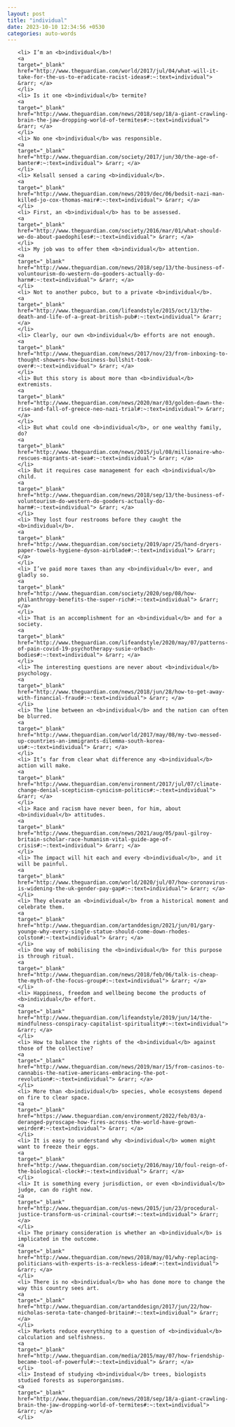 ```yaml
---
layout: post
title: "individual"
date: 2023-10-10 12:34:56 +0530
categories: auto-words
---
```

<ol>

    <li> I’m an <b>individual</b>!
    <a 
    target="_blank" 
    href="http://www.theguardian.com/world/2017/jul/04/what-will-it-take-for-the-us-to-eradicate-racist-ideas#:~:text=individual"> &rarr; </a>
    </li>
    <li> Is it one <b>individual</b> termite?
    <a 
    target="_blank" 
    href="http://www.theguardian.com/news/2018/sep/18/a-giant-crawling-brain-the-jaw-dropping-world-of-termites#:~:text=individual"> &rarr; </a>
    </li>
    <li> No one <b>individual</b> was responsible.
    <a 
    target="_blank" 
    href="http://www.theguardian.com/society/2017/jun/30/the-age-of-banter#:~:text=individual"> &rarr; </a>
    </li>
    <li> Kelsall sensed a caring <b>individual</b>.
    <a 
    target="_blank" 
    href="http://www.theguardian.com/news/2019/dec/06/bedsit-nazi-man-killed-jo-cox-thomas-mair#:~:text=individual"> &rarr; </a>
    </li>
    <li> First, an <b>individual</b> has to be assessed.
    <a 
    target="_blank" 
    href="http://www.theguardian.com/society/2016/mar/01/what-should-we-do-about-paedophiles#:~:text=individual"> &rarr; </a>
    </li>
    <li> My job was to offer them <b>individual</b> attention.
    <a 
    target="_blank" 
    href="http://www.theguardian.com/news/2018/sep/13/the-business-of-voluntourism-do-western-do-gooders-actually-do-harm#:~:text=individual"> &rarr; </a>
    </li>
    <li> Not to another pubco, but to a private <b>individual</b>.
    <a 
    target="_blank" 
    href="http://www.theguardian.com/lifeandstyle/2015/oct/13/the-death-and-life-of-a-great-british-pub#:~:text=individual"> &rarr; </a>
    </li>
    <li> Clearly, our own <b>individual</b> efforts are not enough.
    <a 
    target="_blank" 
    href="http://www.theguardian.com/news/2017/nov/23/from-inboxing-to-thought-showers-how-business-bullshit-took-over#:~:text=individual"> &rarr; </a>
    </li>
    <li> But this story is about more than <b>individual</b> extremists.
    <a 
    target="_blank" 
    href="http://www.theguardian.com/news/2020/mar/03/golden-dawn-the-rise-and-fall-of-greece-neo-nazi-trial#:~:text=individual"> &rarr; </a>
    </li>
    <li> But what could one <b>individual</b>, or one wealthy family, do?
    <a 
    target="_blank" 
    href="http://www.theguardian.com/news/2015/jul/08/millionaire-who-rescues-migrants-at-sea#:~:text=individual"> &rarr; </a>
    </li>
    <li> But it requires case management for each <b>individual</b> child.
    <a 
    target="_blank" 
    href="http://www.theguardian.com/news/2018/sep/13/the-business-of-voluntourism-do-western-do-gooders-actually-do-harm#:~:text=individual"> &rarr; </a>
    </li>
    <li> They lost four restrooms before they caught the <b>individual</b>.
    <a 
    target="_blank" 
    href="http://www.theguardian.com/society/2019/apr/25/hand-dryers-paper-towels-hygiene-dyson-airblade#:~:text=individual"> &rarr; </a>
    </li>
    <li> I’ve paid more taxes than any <b>individual</b> ever, and gladly so.
    <a 
    target="_blank" 
    href="http://www.theguardian.com/society/2020/sep/08/how-philanthropy-benefits-the-super-rich#:~:text=individual"> &rarr; </a>
    </li>
    <li> That is an accomplishment for an <b>individual</b> and for a society.
    <a 
    target="_blank" 
    href="http://www.theguardian.com/lifeandstyle/2020/may/07/patterns-of-pain-covid-19-psychotherapy-susie-orbach-bodies#:~:text=individual"> &rarr; </a>
    </li>
    <li> The interesting questions are never about <b>individual</b> psychology.
    <a 
    target="_blank" 
    href="http://www.theguardian.com/news/2018/jun/28/how-to-get-away-with-financial-fraud#:~:text=individual"> &rarr; </a>
    </li>
    <li> The line between an <b>individual</b> and the nation can often be blurred.
    <a 
    target="_blank" 
    href="http://www.theguardian.com/world/2017/may/08/my-two-messed-up-countries-an-immigrants-dilemma-south-korea-us#:~:text=individual"> &rarr; </a>
    </li>
    <li> It’s far from clear what difference any <b>individual</b> action will make.
    <a 
    target="_blank" 
    href="http://www.theguardian.com/environment/2017/jul/07/climate-change-denial-scepticism-cynicism-politics#:~:text=individual"> &rarr; </a>
    </li>
    <li> Race and racism have never been, for him, about <b>individual</b> attitudes.
    <a 
    target="_blank" 
    href="http://www.theguardian.com/news/2021/aug/05/paul-gilroy-britain-scholar-race-humanism-vital-guide-age-of-crisis#:~:text=individual"> &rarr; </a>
    </li>
    <li> The impact will hit each and every <b>individual</b>, and it will be painful.
    <a 
    target="_blank" 
    href="http://www.theguardian.com/world/2020/jul/07/how-coronavirus-is-widening-the-uk-gender-pay-gap#:~:text=individual"> &rarr; </a>
    </li>
    <li> They elevate an <b>individual</b> from a historical moment and celebrate them.
    <a 
    target="_blank" 
    href="http://www.theguardian.com/artanddesign/2021/jun/01/gary-younge-why-every-single-statue-should-come-down-rhodes-colston#:~:text=individual"> &rarr; </a>
    </li>
    <li> One way of mobilising the <b>individual</b> for this purpose is through ritual.
    <a 
    target="_blank" 
    href="http://www.theguardian.com/news/2018/feb/06/talk-is-cheap-the-myth-of-the-focus-group#:~:text=individual"> &rarr; </a>
    </li>
    <li> Happiness, freedom and wellbeing become the products of <b>individual</b> effort.
    <a 
    target="_blank" 
    href="http://www.theguardian.com/lifeandstyle/2019/jun/14/the-mindfulness-conspiracy-capitalist-spirituality#:~:text=individual"> &rarr; </a>
    </li>
    <li> How to balance the rights of the <b>individual</b> against those of the collective?
    <a 
    target="_blank" 
    href="http://www.theguardian.com/news/2019/mar/15/from-casinos-to-cannabis-the-native-americans-embracing-the-pot-revolution#:~:text=individual"> &rarr; </a>
    </li>
    <li> More than <b>individual</b> species, whole ecosystems depend on fire to clear space.
    <a 
    target="_blank" 
    href="https://www.theguardian.com/environment/2022/feb/03/a-deranged-pyroscape-how-fires-across-the-world-have-grown-weirder#:~:text=individual"> &rarr; </a>
    </li>
    <li> It is easy to understand why <b>individual</b> women might want to freeze their eggs.
    <a 
    target="_blank" 
    href="http://www.theguardian.com/society/2016/may/10/foul-reign-of-the-biological-clock#:~:text=individual"> &rarr; </a>
    </li>
    <li> It is something every jurisdiction, or even <b>individual</b> judge, can do right now.
    <a 
    target="_blank" 
    href="http://www.theguardian.com/us-news/2015/jun/23/procedural-justice-transform-us-criminal-courts#:~:text=individual"> &rarr; </a>
    </li>
    <li> The primary consideration is whether an <b>individual</b> is implicated in the outcome.
    <a 
    target="_blank" 
    href="http://www.theguardian.com/news/2018/may/01/why-replacing-politicians-with-experts-is-a-reckless-idea#:~:text=individual"> &rarr; </a>
    </li>
    <li> There is no <b>individual</b> who has done more to change the way this country sees art.
    <a 
    target="_blank" 
    href="http://www.theguardian.com/artanddesign/2017/jun/22/how-nicholas-serota-tate-changed-britain#:~:text=individual"> &rarr; </a>
    </li>
    <li> Markets reduce everything to a question of <b>individual</b> calculation and selfishness.
    <a 
    target="_blank" 
    href="http://www.theguardian.com/media/2015/may/07/how-friendship-became-tool-of-powerful#:~:text=individual"> &rarr; </a>
    </li>
    <li> Instead of studying <b>individual</b> trees, biologists studied forests as superorganisms.
    <a 
    target="_blank" 
    href="http://www.theguardian.com/news/2018/sep/18/a-giant-crawling-brain-the-jaw-dropping-world-of-termites#:~:text=individual"> &rarr; </a>
    </li>